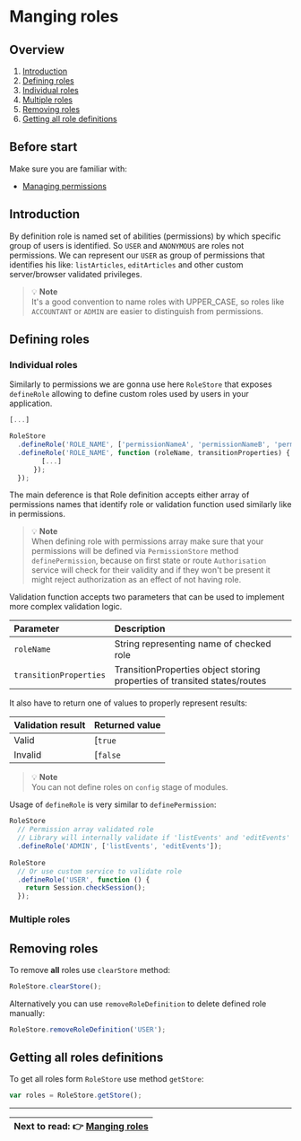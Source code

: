 Manging roles
============================

Overview
----------------------------

1. [Introduction](https://github.com/Narzerus/angular-permission/blob/development/docs/2-manging-roles.md#before-start)
2. [Defining roles](https://github.com/Narzerus/angular-permission/blob/development/docs/2-manging-roles.md#defining-roles)
  1. [Individual roles]()
  2. [Multiple roles]()
3. [Removing roles](https://github.com/Narzerus/angular-permission/blob/development/docs/2-manging-roles.md#removing-roles)
4. [Getting all role definitions](https://github.com/Narzerus/angular-permission/blob/development/docs/2-manging-roles.md#getting-all-roles-definitions)

Before start
----------------------------

Make sure you are familiar with:
- [Managing permissions](https://github.com/Narzerus/angular-permission/blob/development/docs/1-manging-permissions.md)   

Introduction
----------------------------
By definition role is named set of abilities (permissions) by which specific group of users is identified. 
So `USER` and `ANONYMOUS` are roles not permissions. We can represent our `USER` as group of permissions that identifies his like: `listArticles`, `editArticles` and other custom server/browser validated privileges.    

> :bulb: **Note**   
> It's a good convention to name roles with UPPER_CASE, so roles like `ACCOUNTANT` or `ADMIN` are easier to distinguish from permissions.

Defining roles
----------------------------

### Individual roles

Similarly to permissions we are gonna use here `RoleStore` that exposes `defineRole` allowing to define custom roles used by users in your application. 

```javascript
[...]

RoleStore
  .defineRole('ROLE_NAME', ['permissionNameA', 'permissionNameB', 'permissionNameC', ...])
  .defineRole('ROLE_NAME', function (roleName, transitionProperties) {
        [...]
      });
  });
```

The main deference is that Role definition accepts either array of permissions names that identify role or validation function used similarly like in permissions.

> :bulb: **Note**   
> When defining role with permissions array make sure that your permissions will be defined via `PermissionStore` method `definePermission`, because on first state or route `Authorisation` service will check for their validity and if they won't be present it might reject authorization as an effect of not having role.

Validation function accepts two parameters that can be used to implement more complex validation logic.

| Parameter              | Description                                                               | 
| :--------------------- | :------------------------------------------------------------------------ |
| `roleName`             | String representing name of checked role                                  |
| `transitionProperties` | TransitionProperties object storing properties of transited states/routes |


It also have to return one of values to properly represent results:
 
| Validation result      | Returned value             | 
| :--------------------- | :------------------------- |
| Valid                  | [`true`|`$q.resolve()`]    |
| Invalid                | [`false`|`$q.reject()`]    |

> :bulb: **Note**   
> You can not define roles on `config` stage of modules.

Usage of `defineRole` is very similar to `definePermission`:

```javascript
RoleStore
  // Permission array validated role
  // Library will internally validate if 'listEvents' and 'editEvents' permissions are valid when checking if role is valid   
  .defineRole('ADMIN', ['listEvents', 'editEvents']);  
  
RoleStore    
  // Or use custom service to validate role
  .defineRole('USER', function () {        
    return Session.checkSession();
  });
```

### Multiple roles

Removing roles
----------------------------

To remove **all** roles use `clearStore` method:  

```javascript
RoleStore.clearStore();
```

Alternatively you can use `removeRoleDefinition` to delete defined role manually:

```javascript
RoleStore.removeRoleDefinition('USER');
```

Getting all roles definitions
----------------------------

To get all roles form `RoleStore` use method `getStore`:

```javascript
var roles = RoleStore.getStore();
```

----------------------------

| **Next to read**: :point_right: [Manging roles](https://github.com/Narzerus/angular-permission/blob/development/docs/3-controlling-access-in-views.md) |
| --- |